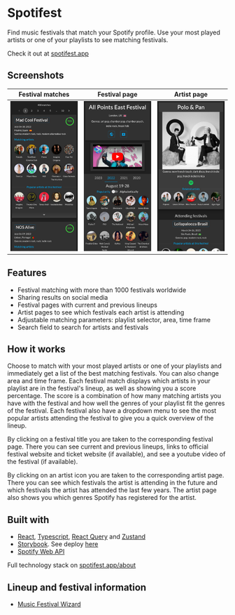 # Spotifest

Find music festivals that match your Spotify profile. Use your most played artists or one of your playlists to see matching festivals.

Check it out at [spotifest.app](https://spotifest.app)

## Screenshots

<table width="100%">
  <thead>
    <tr>
      <th width="33.3%">Festival matches</th>
      <th width="33.3%">Festival page</th>
      <th width="33.3%">Artist page</th>
    </tr>
  </thead>
  <tbody>
    <tr>
      <td width="33.3%"><img src="https://github.com/OskarAsplin/spotifest/raw/master/public/screenshots/matches.png"/></td>
      <td width="33.3%"><img src="https://github.com/OskarAsplin/spotifest/raw/master/public/screenshots/festival_page.png"/></td>
      <td width="33.3%"><img src="https://github.com/OskarAsplin/spotifest/raw/master/public/screenshots/artist_page.png"/></td>
    </tr>
  </tbody>
</table>

## Features

- Festival matching with more than 1000 festivals worldwide
- Sharing results on social media
- Festival pages with current and previous lineups
- Artist pages to see which festivals each artist is attending
- Adjustable matching parameters: playlist selector, area, time frame
- Search field to search for artists and festivals

## How it works

Choose to match with your most played artists or one of your playlists and immediately get a list of the best matching festivals. You can also change area and time frame. Each festival match displays which artists in your playlist are in the festival's lineup, as well as showing you a score percentage. The score is a combination of how many matching artists you have with the festival and how well the genres of your playlist fit the genres of the festival. Each festival also have a dropdown menu to see the most popular artists attending the festival to give you a quick overview of the lineup.

By clicking on a festival title you are taken to the corresponding festival page. There you can see current and previous lineups, links to official festival website and ticket website (if available), and see a youtube video of the festival (if available).

By clicking on an artist icon you are taken to the corresponding artist page. There you can see which festivals the artist is attending in the future and which festivals the artist has attended the last few years. The artist page also shows you which genres Spotify has registered for the artist.

## Built with

- [React](https://reactjs.org/), [Typescript](https://www.typescriptlang.org/), [React Query](https://tanstack.com/query/latest/docs/react/overview) and [Zustand](https://github.com/pmndrs/zustand)
- [Storybook](https://developer.spotify.com/documentation/web-api). See deploy [here](https://master--638b82b31acca1e593c75c8d.chromatic.com)
- [Spotify Web API](https://developer.spotify.com/documentation/web-api)

Full technology stack on [spotifest.app/about](https://spotifest.app/about)

## Lineup and festival information

- [Music Festival Wizard](https://www.musicfestivalwizard.com)
